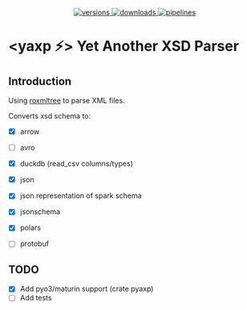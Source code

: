 <p align="center">
  <a href="https://crates.io/crates/yaxp-common">
    <img alt="versions" src="https://img.shields.io/crates/v/yaxp-common">
  </a>
  <a href="https://crates.io/crates/yaxp-common">
    <img alt="downloads" src="https://img.shields.io/crates/d/yaxp-common">
  </a>
  <a href="https://github.com/opensourceworks-org/yaxp/blob/main/crates/yaxp-common/README.md">
    <img alt="pipelines" src="https://img.shields.io/github/actions/workflow/status/opensourceworks-org/yaxp/yaxp-common-ci.yml?logo=github">
  </a>
</p>

# **<yaxp ⚡> Yet Another XSD Parser**

## Introduction
Using [roxmltree](https://github.com/RazrFalcon/roxmltree) to parse XML files. 

Converts xsd schema to:
- [x] arrow
- [ ] avro
- [x] duckdb (read_csv columns/types)
- [x] json
- [x] json representation of spark schema
- [x] jsonschema
- [x] polars
- [ ] protobuf



## TODO

- [x] Add pyo3/maturin support (crate pyaxp)
- [ ] Add tests
